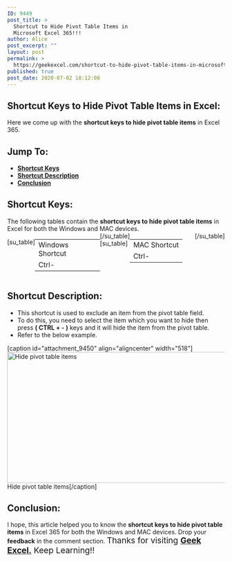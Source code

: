 ```yaml
---
ID: 9449
post_title: >
  Shortcut to Hide Pivot Table Items in
  Microsoft Excel 365!!!
author: Alice
post_excerpt: ""
layout: post
permalink: >
  https://geekexcel.com/shortcut-to-hide-pivot-table-items-in-microsoft-excel-365/
published: true
post_date: 2020-07-02 18:12:08
---
```

<h2>Shortcut Keys to Hide Pivot Table Items in Excel:</h2>
Here we come up with the <strong>shortcut keys to hide pivot table items</strong> in Excel 365.
<h2>Jump To:</h2>
<ul>
 	<li><strong><a href="#1">Shortcut Keys</a></strong></li>
 	<li><strong><a href="#2">Shortcut Description</a></strong></li>
 	<li><strong><a href="#3">Conclusion</a></strong></li>
</ul>
<h2 id="1">Shortcut Keys:</h2>
The following tables contain the <strong>shortcut keys to hide pivot table items</strong> in Excel for both the Windows and MAC devices.
<div style="display: flex;">

[su_table]
<table>
<tbody>
<tr>
<td>Windows Shortcut</td>
</tr>
<tr>
<td style="display: flex;"><span class="key-flex"><span class="win-key" style="width: 120px;"><span class="custom-span-key">Ctrl</span></span></span><span class="key-flex"><span class="win-key"><span class="custom-span-key">-</span></span></span></td>
</tr>
</tbody>
</table>
[/su_table]
[su_table]
<table style="float: right;">
<tbody>
<tr>
<td>MAC Shortcut</td>
</tr>
<tr>
<td style="display: flex;"><span class="key-flex"><span class="mac-key" style="width: 120px;"><span class="custom-span-key">Ctrl</span></span></span><span class="key-flex"><span class="mac-key"><span class="custom-span-key">-</span></span></span></td>
</tr>
</tbody>
</table>
[/su_table]

</div>
<h2 id="2">Shortcut Description:</h2>
<ul>
 	<li>This shortcut is used to exclude an item from the pivot table field.</li>
 	<li>To do this, you need to select the item which you want to hide then press <strong>( CTRL + - )</strong> keys and it will hide the item from the pivot table.</li>
 	<li>Refer to the below example.</li>
</ul>
[caption id="attachment_9450" align="aligncenter" width="518"]<img class="size-full wp-image-9450" src="https://geekexcel.com/wp-content/uploads/2020/07/ezgif.com-optimize-2020-07-02T145720.411.gif" alt="Hide pivot table items" width="518" height="303" /> Hide pivot table items[/caption]
<h2 id="3">Conclusion:</h2>
I hope, this article helped you to know the <strong>shortcut keys to hide pivot table items</strong> in Excel 365 for both the Windows and MAC devices. Drop your <strong>feedback</strong> in the comment section. <span style="font-size: 19px;">Thanks for visiting <strong><a href="https://geekexcel.com/">Geek Excel.</a></strong> Keep Learning!!</span>